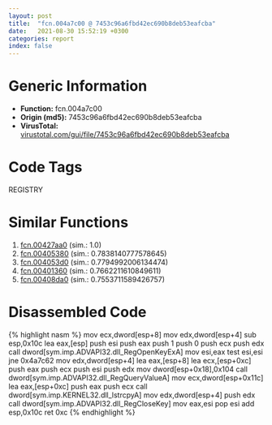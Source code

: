 ```yaml
---
layout: post
title:  "fcn.004a7c00 @ 7453c96a6fbd42ec690b8deb53eafcba"
date:   2021-08-30 15:52:19 +0300
categories: report
index: false
---
```


# Generic Information
- **Function:** fcn.004a7c00
- **Origin (md5):** 7453c96a6fbd42ec690b8deb53eafcba
- **VirusTotal:** [virustotal.com/gui/file/7453c96a6fbd42ec690b8deb53eafcba][virustotal_ref]

# Code Tags
<span class="tag" id="REGISTRY">REGISTRY</span>


# Similar Functions

1. [fcn.00427aa0][similar_1_ref] (sim.: 1.0)
2. [fcn.00405380][similar_2_ref] (sim.: 0.7838140777578645)
3. [fcn.004053d0][similar_3_ref] (sim.: 0.7794992006134474)
4. [fcn.00401360][similar_4_ref] (sim.: 0.7662211610849611)
5. [fcn.00408da0][similar_5_ref] (sim.: 0.7553711589426757)


# Disassembled Code

{% highlight nasm %}
mov ecx,dword[esp+8]
mov edx,dword[esp+4]
sub esp,0x10c
lea eax,[esp]
push esi
push eax
push 1
push 0
push ecx
push edx
call dword[sym.imp.ADVAPI32.dll_RegOpenKeyExA]
mov esi,eax
test esi,esi
jne 0x4a7c62
mov edx,dword[esp+4]
lea eax,[esp+8]
lea ecx,[esp+0xc]
push eax
push ecx
push esi
push edx
mov dword[esp+0x18],0x104
call dword[sym.imp.ADVAPI32.dll_RegQueryValueA]
mov ecx,dword[esp+0x11c]
lea eax,[esp+0xc]
push eax
push ecx
call dword[sym.imp.KERNEL32.dll_lstrcpyA]
mov edx,dword[esp+4]
push edx
call dword[sym.imp.ADVAPI32.dll_RegCloseKey]
mov eax,esi
pop esi
add esp,0x10c
ret 0xc
{% endhighlight %}


[similar_1_ref]: /report/fcn.00427aa0@3e981d1767f44f5fe2446a49ffe52f4e
[similar_2_ref]: /report/fcn.00405380@d59f9c4f445b9f980173dec064f55091
[similar_3_ref]: /report/fcn.004053d0@d59f9c4f445b9f980173dec064f55091
[similar_4_ref]: /report/fcn.00401360@e9782a46c2d4ab52d9b2b1b712934fbe
[similar_5_ref]: /report/fcn.00408da0@0403abd1e9e066fc89cddd5736647282
[virustotal_ref]: https://www.virustotal.com/gui/file/7453c96a6fbd42ec690b8deb53eafcba